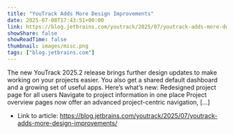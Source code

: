 ```yaml
---
title: "YouTrack Adds More Design Improvements"
date: 2025-07-08T17:43:51+00:00
link: https://blog.jetbrains.com/youtrack/2025/07/youtrack-adds-more-design-improvements/
showShare: false
showReadTime: false
thumbnail: images/misc.png
tags: ["blog.jetbrains.com"]
---
```

The new YouTrack 2025.2 release brings further design updates to make working on your projects easier. You also get a shared default dashboard and a growing set of useful apps. Here’s what’s new: Redesigned project page for all users Navigate to project information in one place Project overview pages now offer an advanced project-centric navigation, […]

- Link to article: https://blog.jetbrains.com/youtrack/2025/07/youtrack-adds-more-design-improvements/